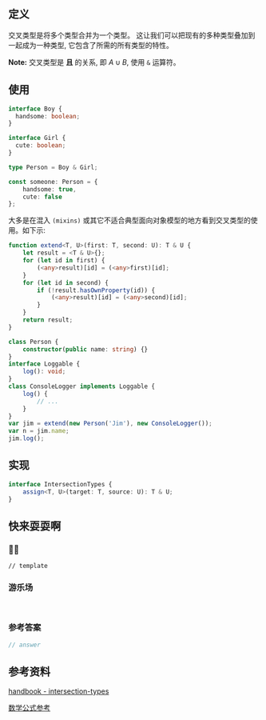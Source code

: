 ## 定义

交叉类型是将多个类型合并为一个类型。 这让我们可以把现有的多种类型叠加到一起成为一种类型, 它包含了所需的所有类型的特性。

**Note:** 交叉类型是 **且** 的关系, 即 $A \cup B$, 使用 `&` 运算符。

## 使用

```ts
interface Boy {
  handsome: boolean;
}

interface Girl {
  cute: boolean;
}

type Person = Boy & Girl;

const someone: Person = {
	handsome: true,
	cute: false
};
```

大多是在混入 `(mixins)` 或其它不适合典型面向对象模型的地方看到交叉类型的使用。如下示:

```ts
function extend<T, U>(first: T, second: U): T & U {
	let result = <T & U>{};
	for (let id in first) {
		(<any>result)[id] = (<any>first)[id];
	}
	for (let id in second) {
		if (!result.hasOwnProperty(id)) {
			(<any>result)[id] = (<any>second)[id];
		}
	}
	return result;
}

class Person {
	constructor(public name: string) {}
}
interface Loggable {
	log(): void;
}
class ConsoleLogger implements Loggable {
	log() {
		// ...
	}
}
var jim = extend(new Person('Jim'), new ConsoleLogger());
var n = jim.name;
jim.log();
```

## 实现

```ts
interface IntersectionTypes {
	assign<T, U>(target: T, source: U): T & U;
}
```

## 快来耍耍啊

### 🌰🌰

<!-- 题目 -->

```
// template
```

### 游乐场

<br />

<Editor
  value='// enjoy yourself'
/>

### 参考答案

```ts
// answer
```

## 参考资料

[handbook - intersection-types](https://www.typescriptlang.org/docs/handbook/advanced-types.html#intersection-types)

[数学公式参考](https://latexlive.com/)
